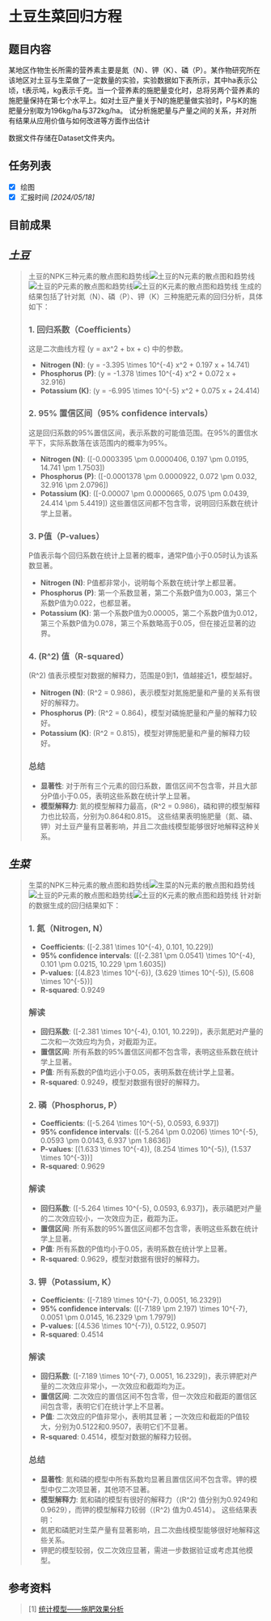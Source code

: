 # 土豆生菜回归方程

## 题目内容
某地区作物生长所需的营养素主要是氮（N）、钾（K）、磷（P）。某作物研究所在该地区对土豆与生菜做了一定数量的实验，实验数据如下表所示，其中ha表示公顷，t表示吨，kg表示千克。当一个营养素的施肥量变化时，总将另两个营养素的施肥量保持在第七个水平上。如对土豆产量关于N的施肥量做实验时，P与K的施肥量分别取为196kg/ha与372kg/ha。
试分析施肥量与产量之间的关系，并对所有结果从应用价值与如何改进等方面作出估计

数据文件存储在Dataset文件夹内。

## 任务列表
- [x] 绘图
- [x] 汇报时间  *[2024/05/18]* 

## 目前成果
## *土豆*
> 土豆的NPK三种元素的散点图和趋势线![土豆的N元素的散点图和趋势线](/土豆生菜/img/Figure_1.png)![土豆的P元素的散点图和趋势线](/土豆生菜/img/Figure_2.png)![土豆的K元素的散点图和趋势线](/土豆生菜/img/Figure_3.png)
> 生成的结果包括了针对氮（N）、磷（P）、钾（K）三种施肥元素的回归分析，具体如下：
>### 1. 回归系数（Coefficients）
>这是二次曲线方程 \(y = ax^2 + bx + c\) 中的参数。
>- **Nitrogen (N)**: \(y = -3.395 \times 10^{-4} x^2 + 0.197 x + 14.741\)
>- **Phosphorus (P)**: \(y = -1.378 \times 10^{-4} x^2 + 0.072 x + 32.916\)
>- **Potassium (K)**: \(y = -6.995 \times 10^{-5} x^2 + 0.075 x + 24.414\)
>### 2. 95% 置信区间（95% confidence intervals）
>这是回归系数的95%置信区间，表示系数的可能值范围。在95%的置信水平下，实际系数落在该范围内的概率为95%。
>- **Nitrogen (N)**: \([-0.0003395 \pm 0.0000406, 0.197 \pm 0.0195, 14.741 \pm 1.7503]\)
>- **Phosphorus (P)**: \([-0.0001378 \pm 0.0000922, 0.072 \pm 0.032, 32.916 \pm 2.0796]\)
>- **Potassium (K)**: \([-0.00007 \pm 0.0000665, 0.075 \pm 0.0439, 24.414 \pm 5.4419]\)
>这些置信区间都不包含零，说明回归系数在统计学上显著。
>### 3. P值（P-values）
>P值表示每个回归系数在统计上显著的概率，通常P值小于0.05时认为该系数显著。
>- **Nitrogen (N)**: P值都非常小，说明每个系数在统计学上都显著。
>- **Phosphorus (P)**: 第一个系数显著，第二个系数P值为0.003，第三个系数P值为0.022，也都显著。
>- **Potassium (K)**: 第一个系数P值为0.00005，第二个系数P值为0.012，第三个系数P值为0.078，第三个系数略高于0.05，但在接近显著的边界。
>### 4. \(R^2\) 值（R-squared）
>\(R^2\) 值表示模型对数据的解释力，范围是0到1，值越接近1，模型越好。
>- **Nitrogen (N)**: \(R^2 = 0.986\)，表示模型对氮施肥量和产量的关系有很好的解释力。
>- **Phosphorus (P)**: \(R^2 = 0.864\)，模型对磷施肥量和产量的解释力较好。
>- **Potassium (K)**: \(R^2 = 0.815\)，模型对钾施肥量和产量的解释力较好。
>### 总结
>- **显著性**: 对于所有三个元素的回归系数，置信区间不包含零，并且大部分P值小于0.05，表明这些系数在统计学上显著。
>- **模型解释力**: 氮的模型解释力最高，\(R^2 = 0.986\)，磷和钾的模型解释力也比较高，分别为0.864和0.815。
>这些结果表明施肥量（氮、磷、钾）对土豆产量有显著影响，并且二次曲线模型能够很好地解释这种关系。

## *生菜*
> 生菜的NPK三种元素的散点图和趋势线![生菜的N元素的散点图和趋势线](/土豆生菜/img/Figure_4.png)![土豆的P元素的散点图和趋势线](/土豆生菜/img/Figure_5.png)![土豆的K元素的散点图和趋势线](/土豆生菜/img/Figure_6.png)
> 针对新的数据生成的回归结果如下：
>### 1. 氮（Nitrogen, N）
>- **Coefficients**: \([-2.381 \times 10^{-4}, 0.101, 10.229]\)
>- **95% confidence intervals**: \([(-2.381 \pm 0.0541) \times 10^{-4}, 0.101 \pm 0.0215, 10.229 \pm 1.6035]\)
>- **P-values**: [\(4.823 \times 10^{-6}\), \(3.629 \times 10^{-5}\), \(5.608 \times 10^{-5}\)]
>- **R-squared**: 0.9249
>### 解读
>- **回归系数**: \([-2.381 \times 10^{-4}, 0.101, 10.229]\)，表示氮肥对产量的二次和一次效应均为负，对截距为正。
>- **置信区间**: 所有系数的95%置信区间都不包含零，表明这些系数在统计学上显著。
>- **P值**: 所有系数的P值均远小于0.05，表明系数在统计学上显著。
>- **R-squared**: 0.9249，模型对数据有很好的解释力。
>### 2. 磷（Phosphorus, P）
>- **Coefficients**: \([-5.264 \times 10^{-5}, 0.0593, 6.937]\)
>- **95% confidence intervals**: \([(-5.264 \pm 0.0206) \times 10^{-5}, 0.0593 \pm 0.0143, 6.937 \pm 1.8636]\)
>- **P-values**: [\(1.633 \times 10^{-4}\), \(8.254 \times 10^{-5}\), \(1.537 \times 10^{-3}\)]
>- **R-squared**: 0.9629
>### 解读
>- **回归系数**: \([-5.264 \times 10^{-5}, 0.0593, 6.937]\)，表示磷肥对产量的二次效应较小，一次效应为正，截距为正。
>- **置信区间**: 所有系数的95%置信区间都不包含零，表明这些系数在统计学上显著。
>- **P值**: 所有系数的P值均小于0.05，表明系数在统计学上显著。
>- **R-squared**: 0.9629，模型对数据有很好的解释力。
>### 3. 钾（Potassium, K）
>- **Coefficients**: \([-7.189 \times 10^{-7}, 0.0051, 16.2329]\)
>- **95% confidence intervals**: \([(-7.189 \pm 2.197) \times 10^{-7}, 0.0051 \pm 0.0145, 16.2329 \pm 1.7979]\)
>- **P-values**: [\(4.536 \times 10^{-7}\), 0.5122, 0.9507]
>- **R-squared**: 0.4514
>### 解读
>- **回归系数**: \([-7.189 \times 10^{-7}, 0.0051, 16.2329]\)，表示钾肥对产量的二次效应非常小，一次效应和截距均为正。
>- **置信区间**: 二次效应的置信区间不包含零，但一次效应和截距的置信区间包含零，表明它们在统计学上不显著。
>- **P值**: 二次效应的P值非常小，表明其显著；一次效应和截距的P值较大，分别为0.5122和0.9507，表明它们不显著。
>- **R-squared**: 0.4514，模型对数据的解释力较弱。
>### 总结
>- **显著性**: 氮和磷的模型中所有系数均显著且置信区间不包含零。钾的模型中仅二次项显著，其他项不显著。
>- **模型解释力**: 氮和磷的模型有很好的解释力（\(R^2\) 值分别为0.9249和0.9629），而钾的模型解释力较弱（\(R^2\) 值为0.4514）。
>这些结果表明：
>- 氮肥和磷肥对生菜产量有显著影响，且二次曲线模型能够很好地解释这些关系。
>- 钾肥的模型较弱，仅二次效应显著，需进一步数据验证或考虑其他模型。

## 参考资料
> [1] [统计模型——施肥效果分析](https://blog.csdn.net/m0_63024355/article/details/133157775) 
